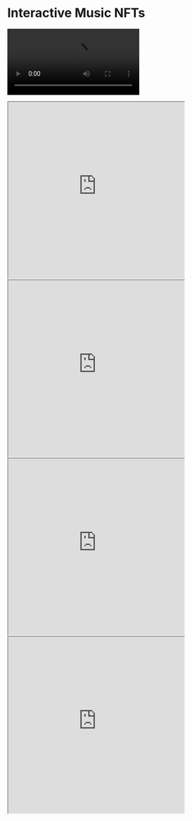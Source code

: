 # Interactive Music NFTs

![DEMO](../../img/volume-1.mp4)

<iframe id='1' height='400px' width='400px' src="https://www.gstop-content.com/ipfs/QmVCrMDgugqwJziqPezPsVHQCAqyZWaG75aReWYEC2wxA5/">
</iframe>

<iframe id='2' height='400px' width='400px' src="https://www.gstop-content.com/ipfs/Qme3aWNv2KLDuSVuRoqXMipbugLpm8JjG5aaN27n31QRv2/" >
</iframe>

<iframe id='3' height='400px' width='400px' src="https://www.gstop-content.com/ipfs/QmXmGmF1LdJn9ufhuHZJDc9fDw8QCQ7GmRTivBf3XtAZos/" >
</iframe>

<iframe id='4' height='400px' width='400px' src="https://ipfs.loopring.io/ipfs/QmSHKWTM6fs67PZmqNbcswQSpqzWLJCfXq98pZMKg8gCdm" >
</iframe>

<!-- A small react webapp which lets you listen to a 4-Track Ambient EP, with custom graphics for both dark & light mode, real-time audio visualizers, parallaxing backgrounds, and even some birds that try to avoid your mouse. -->
